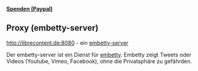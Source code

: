 **[Spenden (Paypal)](https://paypal.me/openscreencast)**

## Proxy (embetty-server)

http://librecontent.de:8080 - ein [embetty-server](https://github.com/heiseonline/embetty-server)

Der embetty-server ist ein Dienst für [embetty](https://github.com/heiseonline/embetty). Embetty zeigt Tweets oder Videos (Youtube, Vimeo, Facebook), ohne die Privatsphäre zu gefährden.


